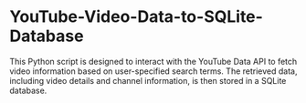 # YouTube-Video-Data-to-SQLite-Database
This Python script is designed to interact with the YouTube Data API to fetch video information based on user-specified search terms. The retrieved data, including video details and channel information, is then stored in a SQLite database. 

